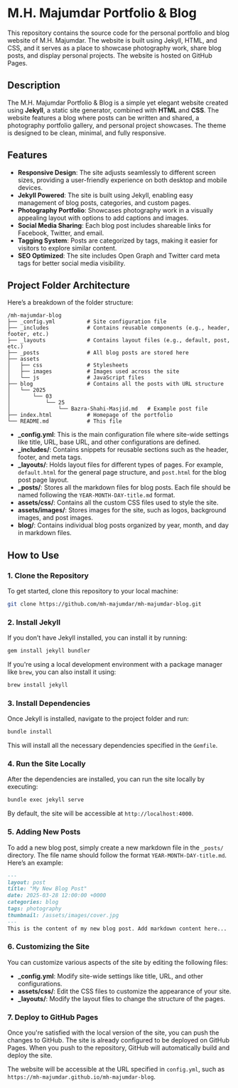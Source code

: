 
# M.H. Majumdar Portfolio & Blog

This repository contains the source code for the personal portfolio and blog website of M.H. Majumdar. The website is built using Jekyll, HTML, and CSS, and it serves as a place to showcase photography work, share blog posts, and display personal projects. The website is hosted on GitHub Pages.

## Description

The M.H. Majumdar Portfolio & Blog is a simple yet elegant website created using **Jekyll**, a static site generator, combined with **HTML** and **CSS**. The website features a blog where posts can be written and shared, a photography portfolio gallery, and personal project showcases. The theme is designed to be clean, minimal, and fully responsive.

## Features

- **Responsive Design**: The site adjusts seamlessly to different screen sizes, providing a user-friendly experience on both desktop and mobile devices.
- **Jekyll Powered**: The site is built using Jekyll, enabling easy management of blog posts, categories, and custom pages.
- **Photography Portfolio**: Showcases photography work in a visually appealing layout with options to add captions and images.
- **Social Media Sharing**: Each blog post includes shareable links for Facebook, Twitter, and email.
- **Tagging System**: Posts are categorized by tags, making it easier for visitors to explore similar content.
- **SEO Optimized**: The site includes Open Graph and Twitter card meta tags for better social media visibility.

## Project Folder Architecture

Here’s a breakdown of the folder structure:

```
/mh-majumdar-blog
├── _config.yml          # Site configuration file
├── _includes            # Contains reusable components (e.g., header, footer, etc.)
├── _layouts             # Contains layout files (e.g., default, post, etc.)
├── _posts               # All blog posts are stored here
├── assets
│   ├── css              # Stylesheets
│   ├── images           # Images used across the site
│   └── js               # JavaScript files
├── blog                 # Contains all the posts with URL structure
│   └── 2025
│       └── 03
│           └── 25
│               └── Bazra-Shahi-Masjid.md   # Example post file
├── index.html           # Homepage of the portfolio
└── README.md            # This file
```

- **_config.yml**: This is the main configuration file where site-wide settings like title, URL, base URL, and other configurations are defined.
- **_includes/**: Contains snippets for reusable sections such as the header, footer, and meta tags.
- **_layouts/**: Holds layout files for different types of pages. For example, `default.html` for the general page structure, and `post.html` for the blog post page layout.
- **_posts/**: Stores all the markdown files for blog posts. Each file should be named following the `YEAR-MONTH-DAY-title.md` format.
- **assets/css/**: Contains all the custom CSS files used to style the site.
- **assets/images/**: Stores images for the site, such as logos, background images, and post images.
- **blog/**: Contains individual blog posts organized by year, month, and day in markdown files.

## How to Use

### 1. Clone the Repository

To get started, clone this repository to your local machine:

```bash
git clone https://github.com/mh-majumdar/mh-majumdar-blog.git
```

### 2. Install Jekyll

If you don’t have Jekyll installed, you can install it by running:

```bash
gem install jekyll bundler
```

If you're using a local development environment with a package manager like `brew`, you can also install it using:

```bash
brew install jekyll
```

### 3. Install Dependencies

Once Jekyll is installed, navigate to the project folder and run:

```bash
bundle install
```

This will install all the necessary dependencies specified in the `Gemfile`.

### 4. Run the Site Locally

After the dependencies are installed, you can run the site locally by executing:

```bash
bundle exec jekyll serve
```

By default, the site will be accessible at `http://localhost:4000`.

### 5. Adding New Posts

To add a new blog post, simply create a new markdown file in the `_posts/` directory. The file name should follow the format `YEAR-MONTH-DAY-title.md`. Here’s an example:

```markdown
---
layout: post
title: "My New Blog Post"
date: 2025-03-28 12:00:00 +0000
categories: blog
tags: photography
thumbnail: /assets/images/cover.jpg
---
This is the content of my new blog post. Add markdown content here...
```

### 6. Customizing the Site

You can customize various aspects of the site by editing the following files:

- **_config.yml**: Modify site-wide settings like title, URL, and other configurations.
- **assets/css/**: Edit the CSS files to customize the appearance of your site.
- **_layouts/**: Modify the layout files to change the structure of the pages.

### 7. Deploy to GitHub Pages

Once you're satisfied with the local version of the site, you can push the changes to GitHub. The site is already configured to be deployed on GitHub Pages. When you push to the repository, GitHub will automatically build and deploy the site.

The website will be accessible at the URL specified in `config.yml`, such as `https://mh-majumdar.github.io/mh-majumdar-blog`.

